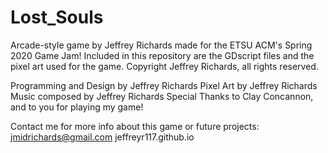 # Lost_Souls
Arcade-style game by Jeffrey Richards made for the ETSU ACM's Spring 2020 Game Jam!
Included in this repository are the GDscript files and the pixel art used for the game.
Copyright Jeffrey Richards, all rights reserved.

  Programming and Design by Jeffrey Richards
	Pixel Art by Jeffrey Richards
	Music composed by Jeffrey Richards
	Special Thanks to Clay Concannon, and to you for playing my game!

Contact me for more info about this game or future projects:
	jmidrichards@gmail.com
	jeffreyr117.github.io
